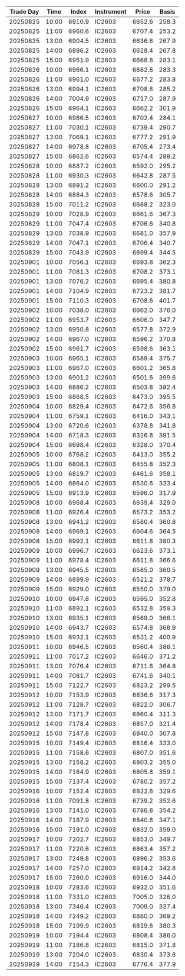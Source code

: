 | Trade Day  | Time | Index | Instrument | Price | Basis | 
| ---------- | ---- | ----- | ---------- | ----- | ----- | 
| 20250825 | 10:00 | 6910.9 | IC2603 | 6652.6 | 258.3 | 
| 20250825 | 11:00 | 6960.6 | IC2603 | 6707.4 | 253.2 | 
| 20250825 | 13:00 | 6904.5 | IC2603 | 6636.6 | 267.9 | 
| 20250825 | 14:00 | 6896.2 | IC2603 | 6628.4 | 267.8 | 
| 20250825 | 15:00 | 6951.9 | IC2603 | 6668.8 | 283.1 | 
| 20250826 | 10:00 | 6966.1 | IC2603 | 6682.8 | 283.3 | 
| 20250826 | 11:00 | 6961.0 | IC2603 | 6677.2 | 283.8 | 
| 20250826 | 13:00 | 6994.1 | IC2603 | 6708.8 | 285.2 | 
| 20250826 | 14:00 | 7004.9 | IC2603 | 6717.0 | 287.9 | 
| 20250826 | 15:00 | 6964.1 | IC2603 | 6662.2 | 301.9 | 
| 20250827 | 10:00 | 6986.5 | IC2603 | 6702.4 | 284.1 | 
| 20250827 | 11:00 | 7030.1 | IC2603 | 6739.4 | 290.7 | 
| 20250827 | 13:00 | 7069.1 | IC2603 | 6777.2 | 291.9 | 
| 20250827 | 14:00 | 6978.8 | IC2603 | 6705.4 | 273.4 | 
| 20250827 | 15:00 | 6862.6 | IC2603 | 6574.4 | 288.2 | 
| 20250828 | 10:00 | 6887.2 | IC2603 | 6592.0 | 295.2 | 
| 20250828 | 11:00 | 6930.3 | IC2603 | 6642.8 | 287.5 | 
| 20250828 | 13:00 | 6891.2 | IC2603 | 6600.0 | 291.2 | 
| 20250828 | 14:00 | 6884.3 | IC2603 | 6578.6 | 305.7 | 
| 20250828 | 15:00 | 7011.2 | IC2603 | 6688.2 | 323.0 | 
| 20250829 | 10:00 | 7028.9 | IC2603 | 6661.6 | 367.3 | 
| 20250829 | 11:00 | 7047.4 | IC2603 | 6706.6 | 340.8 | 
| 20250829 | 13:00 | 7038.9 | IC2603 | 6681.0 | 357.9 | 
| 20250829 | 14:00 | 7047.1 | IC2603 | 6706.4 | 340.7 | 
| 20250829 | 15:00 | 7043.9 | IC2603 | 6699.4 | 344.5 | 
| 20250901 | 10:00 | 7056.1 | IC2603 | 6693.8 | 362.3 | 
| 20250901 | 11:00 | 7081.3 | IC2603 | 6708.2 | 373.1 | 
| 20250901 | 13:00 | 7076.2 | IC2603 | 6695.4 | 380.8 | 
| 20250901 | 14:00 | 7104.9 | IC2603 | 6723.2 | 381.7 | 
| 20250901 | 15:00 | 7110.3 | IC2603 | 6708.6 | 401.7 | 
| 20250902 | 10:00 | 7038.0 | IC2603 | 6662.0 | 376.0 | 
| 20250902 | 11:00 | 6953.7 | IC2603 | 6606.0 | 347.7 | 
| 20250902 | 13:00 | 6950.8 | IC2603 | 6577.8 | 372.9 | 
| 20250902 | 14:00 | 6967.0 | IC2603 | 6596.2 | 370.8 | 
| 20250902 | 15:00 | 6961.7 | IC2603 | 6598.6 | 363.1 | 
| 20250903 | 10:00 | 6965.1 | IC2603 | 6589.4 | 375.7 | 
| 20250903 | 11:00 | 6967.0 | IC2603 | 6601.2 | 365.8 | 
| 20250903 | 13:00 | 6901.2 | IC2603 | 6501.6 | 399.6 | 
| 20250903 | 14:00 | 6886.2 | IC2603 | 6503.8 | 382.4 | 
| 20250903 | 15:00 | 6868.5 | IC2603 | 6473.0 | 395.5 | 
| 20250904 | 10:00 | 6829.4 | IC2603 | 6472.6 | 356.8 | 
| 20250904 | 11:00 | 6759.1 | IC2603 | 6416.0 | 343.1 | 
| 20250904 | 13:00 | 6720.6 | IC2603 | 6378.8 | 341.8 | 
| 20250904 | 14:00 | 6718.3 | IC2603 | 6326.8 | 391.5 | 
| 20250904 | 15:00 | 6698.4 | IC2603 | 6328.0 | 370.4 | 
| 20250905 | 10:00 | 6768.2 | IC2603 | 6413.0 | 355.2 | 
| 20250905 | 11:00 | 6808.1 | IC2603 | 6455.8 | 352.3 | 
| 20250905 | 13:00 | 6819.7 | IC2603 | 6461.6 | 358.1 | 
| 20250905 | 14:00 | 6864.0 | IC2603 | 6530.6 | 333.4 | 
| 20250905 | 15:00 | 6913.9 | IC2603 | 6596.0 | 317.9 | 
| 20250908 | 10:00 | 6968.4 | IC2603 | 6639.4 | 329.0 | 
| 20250908 | 11:00 | 6926.4 | IC2603 | 6573.2 | 353.2 | 
| 20250908 | 13:00 | 6941.2 | IC2603 | 6580.4 | 360.8 | 
| 20250908 | 14:00 | 6969.1 | IC2603 | 6604.6 | 364.5 | 
| 20250908 | 15:00 | 6992.1 | IC2603 | 6611.8 | 380.3 | 
| 20250909 | 10:00 | 6996.7 | IC2603 | 6623.6 | 373.1 | 
| 20250909 | 11:00 | 6978.4 | IC2603 | 6611.8 | 366.6 | 
| 20250909 | 13:00 | 6945.5 | IC2603 | 6585.0 | 360.5 | 
| 20250909 | 14:00 | 6899.9 | IC2603 | 6521.2 | 378.7 | 
| 20250909 | 15:00 | 6929.0 | IC2603 | 6550.0 | 379.0 | 
| 20250910 | 10:00 | 6947.8 | IC2603 | 6595.0 | 352.8 | 
| 20250910 | 11:00 | 6892.1 | IC2603 | 6532.8 | 359.3 | 
| 20250910 | 13:00 | 6935.1 | IC2603 | 6569.0 | 366.1 | 
| 20250910 | 14:00 | 6943.7 | IC2603 | 6574.8 | 368.9 | 
| 20250910 | 15:00 | 6932.1 | IC2603 | 6531.2 | 400.9 | 
| 20250911 | 10:00 | 6946.5 | IC2603 | 6560.4 | 386.1 | 
| 20250911 | 11:00 | 7017.2 | IC2603 | 6646.0 | 371.2 | 
| 20250911 | 13:00 | 7076.4 | IC2603 | 6711.6 | 364.8 | 
| 20250911 | 14:00 | 7081.7 | IC2603 | 6741.6 | 340.1 | 
| 20250911 | 15:00 | 7122.7 | IC2603 | 6823.2 | 299.5 | 
| 20250912 | 10:00 | 7153.9 | IC2603 | 6836.6 | 317.3 | 
| 20250912 | 11:00 | 7128.7 | IC2603 | 6822.0 | 306.7 | 
| 20250912 | 13:00 | 7171.7 | IC2603 | 6860.4 | 311.3 | 
| 20250912 | 14:00 | 7178.4 | IC2603 | 6857.0 | 321.4 | 
| 20250912 | 15:00 | 7147.8 | IC2603 | 6840.0 | 307.8 | 
| 20250915 | 10:00 | 7149.4 | IC2603 | 6816.4 | 333.0 | 
| 20250915 | 11:00 | 7158.6 | IC2603 | 6807.0 | 351.6 | 
| 20250915 | 13:00 | 7158.2 | IC2603 | 6803.2 | 355.0 | 
| 20250915 | 14:00 | 7164.9 | IC2603 | 6805.8 | 359.1 | 
| 20250915 | 15:00 | 7137.4 | IC2603 | 6780.2 | 357.2 | 
| 20250916 | 10:00 | 7152.4 | IC2603 | 6822.8 | 329.6 | 
| 20250916 | 11:00 | 7091.8 | IC2603 | 6739.2 | 352.6 | 
| 20250916 | 13:00 | 7141.0 | IC2603 | 6786.8 | 354.2 | 
| 20250916 | 14:00 | 7187.9 | IC2603 | 6840.8 | 347.1 | 
| 20250916 | 15:00 | 7191.0 | IC2603 | 6832.0 | 359.0 | 
| 20250917 | 10:00 | 7202.7 | IC2603 | 6853.0 | 349.7 | 
| 20250917 | 11:00 | 7220.6 | IC2603 | 6863.4 | 357.2 | 
| 20250917 | 13:00 | 7249.8 | IC2603 | 6896.2 | 353.6 | 
| 20250917 | 14:00 | 7257.0 | IC2603 | 6914.2 | 342.8 | 
| 20250917 | 15:00 | 7260.0 | IC2603 | 6916.0 | 344.0 | 
| 20250918 | 10:00 | 7283.6 | IC2603 | 6932.0 | 351.6 | 
| 20250918 | 11:00 | 7331.0 | IC2603 | 7005.0 | 326.0 | 
| 20250918 | 13:00 | 7346.4 | IC2603 | 7009.0 | 337.4 | 
| 20250918 | 14:00 | 7249.2 | IC2603 | 6880.0 | 369.2 | 
| 20250918 | 15:00 | 7199.9 | IC2603 | 6819.6 | 380.3 | 
| 20250919 | 10:00 | 7194.4 | IC2603 | 6808.4 | 386.0 | 
| 20250919 | 11:00 | 7186.8 | IC2603 | 6815.0 | 371.8 | 
| 20250919 | 13:00 | 7204.0 | IC2603 | 6830.4 | 373.6 | 
| 20250919 | 14:00 | 7154.3 | IC2603 | 6776.4 | 377.9 | 
